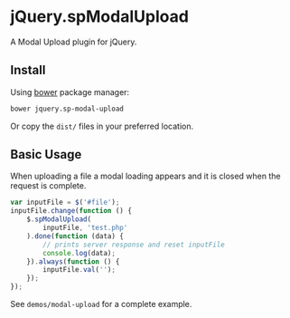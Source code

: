 # jQuery.spModalUpload

A Modal Upload plugin for jQuery.

## Install

Using [bower](http://bower.io/) package manager:
```bash
bower jquery.sp-modal-upload
```

Or copy the `dist/` files in your preferred location.

## Basic Usage

When uploading a file a modal loading appears and it is closed when the request is complete.

```JavaScript
var inputFile = $('#file');
inputFile.change(function () {
    $.spModalUpload(
        inputFile, 'test.php'
    ).done(function (data) {
        // prints server response and reset inputFile
        console.log(data);
    }).always(function () {
        inputFile.val('');
    });
});
```

See `demos/modal-upload` for a complete example.
